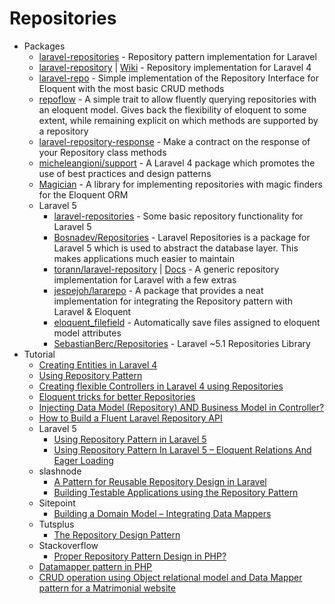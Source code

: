 # Repositories
* Packages
    - [laravel-repositories](http://goo.gl/xOdMuJ) - Repository pattern implementation for Laravel
    - [laravel-repository](http://goo.gl/OfGRtY) | [Wiki](http://goo.gl/wJKjwk) - Repository implementation for Laravel 4
    - [laravel-repo](http://goo.gl/lspmWJ) - Simple implementation of the Repository Interface for Eloquent with the most basic CRUD methods
    - [repoflow](http://goo.gl/C5DViF) - A simple trait to allow fluently querying repositories with an eloquent model. Gives back the flexibility of eloquent to some extent, while remaining explicit on which methods are supported by a repository
    - [laravel-repository-response](http://goo.gl/g5A6GY) - Make a contract on the response of your Repository class methods
    - [micheleangioni/support](http://goo.gl/bc6gE5) - A Laravel 4 package which promotes the use of best practices and design patterns
    - [Magician](http://goo.gl/0iAUKp) - A library for implementing repositories with magic finders for the Eloquent ORM
    - Laravel 5
        - [laravel-repositories](http://goo.gl/Zzcwwu) - Some basic repository functionality for Laravel 5
        - [Bosnadev/Repositories](https://goo.gl/K8jHQY) - Laravel Repositories is a package for Laravel 5 which is used to abstract the database layer. This makes applications much easier to maintain
        - [torann/laravel-repository](https://goo.gl/Rqi168) | [Docs](http://goo.gl/LWUkre) - A generic repository implementation for Laravel with a few extras
        - [jespejoh/lararepo](https://goo.gl/YplIQD) - A package that provides a neat implementation for integrating the Repository pattern with Laravel & Eloquent
        - [eloquent_filefield](https://goo.gl/MYkn0z) - Automatically save files assigned to eloquent model attributes
        - [SebastianBerc/Repositories](https://goo.gl/Mj6WNg) - Laravel ~5.1 Repositories Library
* Tutorial
    - [Creating Entities in Laravel 4](http://goo.gl/911b3j)
    - [Using Repository Pattern](http://goo.gl/Zd618I)
    - [Creating flexible Controllers in Laravel 4 using Repositories](http://goo.gl/JrJKV7)
    - [Eloquent tricks for better Repositories](http://goo.gl/phzI6r)
    - [Injecting Data Model (Repository) AND Business Model in Controller?](http://goo.gl/EHihNI)
    - [How to Build a Fluent Laravel Repository API](http://goo.gl/IQ6YEj)
    - Laravel 5
        - [Using Repository Pattern in Laravel 5](https://goo.gl/UnihBB)
        - [Using Repository Pattern In Laravel 5 – Eloquent Relations And Eager Loading](https://goo.gl/GkXSSb)
    - slashnode
        - [A Pattern for Reusable Repository Design in Laravel](http://goo.gl/7b8DrP)
        - [Building Testable Applications using the Repository Pattern](http://goo.gl/KVr1DC)
    - Sitepoint
        - [Building a Domain Model – Integrating Data Mappers](http://goo.gl/rT5ANF)
    - Tutsplus
        - [The Repository Design Pattern](http://goo.gl/zltUWz)
    - Stackoverflow
        - [Proper Repository Pattern Design in PHP?](http://goo.gl/1DSM4q)
    - [Datamapper pattern in PHP](http://goo.gl/rB4Ie1)
    - [CRUD operation using Object relational model and Data Mapper pattern for a Matrimonial website](http://goo.gl/QFvNTM)
